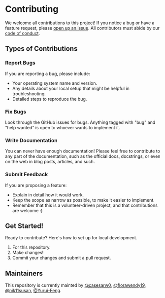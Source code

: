 # Contributing

We welcome all contributions to this project! If you notice a bug or have a feature request, please [open up an issue](https://github.com/UBC-MDS/Student_Living_Guide/issues). All contributors must abide by our [code of conduct](https://github.com/UBC-MDS/Student_Living_Guide/blob/main/CODE_OF_CONDUCT.md).

## Types of Contributions

### Report Bugs

If you are reporting a bug, please include:

* Your operating system name and version.
* Any details about your local setup that might be helpful in troubleshooting.
* Detailed steps to reproduce the bug.

### Fix Bugs

Look through the GitHub issues for bugs. Anything tagged with "bug" and "help
wanted" is open to whoever wants to implement it.

### Write Documentation

You can never have enough documentation! Please feel free to contribute to any
part of the documentation, such as the official docs, docstrings, or even
on the web in blog posts, articles, and such.

### Submit Feedback

If you are proposing a feature:

* Explain in detail how it would work.
* Keep the scope as narrow as possible, to make it easier to implement.
* Remember that this is a volunteer-driven project, and that contributions
  are welcome :)

## Get Started!

Ready to contribute? Here's how to set up for local development.

1. For this repository.
2. Make changes!
3. Commit your changes and submit a pull request.

## Maintainers

This repository is currently mainted by [@casesarw0](https://github.com/caesarw0), [@florawendy19](https://github.com/florawendy19), [@nik11susan](https://github.com/nik11susan), [@Yurui-Feng](https://github.com/Yurui-Feng).